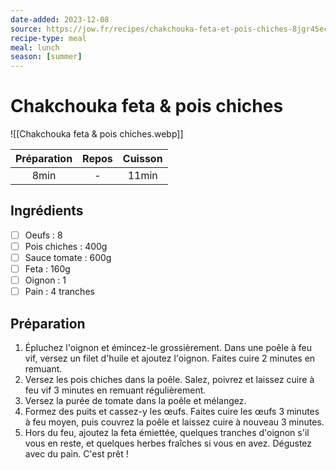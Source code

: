 ```yaml
---
date-added: 2023-12-08
source: https://jow.fr/recipes/chakchouka-feta-et-pois-chiches-8jgr45ec0ejkkumm0mw2
recipe-type: meal
meal: lunch
season: [summer]
---
```


# Chakchouka feta & pois chiches

![[Chakchouka feta & pois chiches.webp]]

| Préparation | Repos | Cuisson |
|:-----------:|:-----:|:-------:|
|    8min     |   -   |  11min  |

## Ingrédients

- [ ] Oeufs : 8
- [ ] Pois chiches : 400g
- [ ] Sauce tomate : 600g
- [ ] Feta : 160g
- [ ] Oignon : 1
- [ ] Pain : 4 tranches

## Préparation

1. Épluchez l'oignon et émincez-le grossièrement. Dans une poêle à feu vif, versez un filet d'huile et ajoutez l'oignon. Faites cuire 2 minutes en remuant.
2. Versez les pois chiches dans la poêle. Salez, poivrez et laissez cuire à feu vif 3 minutes en remuant régulièrement.
3. Versez la purée de tomate dans la poêle et mélangez.
4. Formez des puits et cassez-y les œufs. Faites cuire les œufs 3 minutes à feu moyen, puis couvrez la poêle et laissez cuire à nouveau 3 minutes.
5. Hors du feu, ajoutez la feta émiettée, quelques tranches d'oignon s'il vous en reste, et quelques herbes fraîches si vous en avez. Dégustez avec du pain. C'est prêt !
